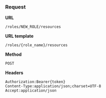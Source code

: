 ### Request

**URL**

`/roles/NEW_ROLE/resources`

**URL template**

`/roles/{role_name}/resources`

**Method**

`POST`

**Headers**

`Authorization:Bearer{token}`  
`Content-Type:application/json;charset=UTF-8`  
`Accept:application/json`  
